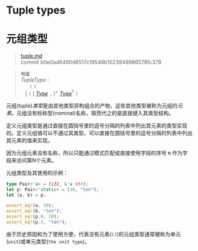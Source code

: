 # Tuple types
# 元组类型

>[tuple.md](https://github.com/rust-lang/reference/blob/master/src/types/tuple.md)\
>commit b0e0ad6490d6517c19546b1023948986578fc378

> **<sup>句法</sup>**\
> _TupleType_ :\
> &nbsp;&nbsp; &nbsp;&nbsp; `(` `)`\
> &nbsp;&nbsp; | `(` ( [_Type_] `,` )<sup>+</sup> [_Type_]<sup>?</sup> `)`

元组(tuple)*类型*是由其他类型异构组合的产物，这些其他类型被称为元组的*元素*。元组没有标称型(nominal)名称，取而代之的是直接键入其类型结构。

定义元组类型是通过直接在圆括号里的逗号分隔的列表中列出其元素的类型实现的。定义元组值可以不通过其类型，可以直接在圆括号里的逗号分隔的列表中列出其元素的值来实现。

因为元组元素没有名称，所以只能通过模式匹配或直接使用字段的序号 `N` 作为字段来访问第N个元素。

元组类型及其使用的示例：

```rust
type Pair<'a> = (i32, &'a str);
let p: Pair<'static> = (10, "ten");
let (a, b) = p;

assert_eq!(a, 10);
assert_eq!(b, "ten");
assert_eq!(p.0, 10);
assert_eq!(p.1, "ten");
```

由于历史原因和为了使用方便，代表没有元素(`()`)的元组类型通常被称为单元(`unit`)或单元类型(`the unit type`)。

[_Type_]: ../types.md#type-expressions
